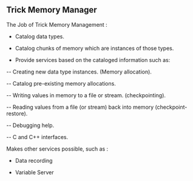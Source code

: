 ## Trick Memory Manager

The Job of Trick Memory Management :

- Catalog data types.

- Catalog chunks of memory which are instances of those types.

- Provide services based on the cataloged information such as:

--  Creating new data type instances. (Memory allocation).

--  Catalog pre-existing memory allocations.

--  Writing values in memory to a file or stream. (checkpointing).

--  Reading values from a file (or stream) back into memory (checkpoint-restore).

--  Debugging help.

--  C and C++ interfaces.

Makes other services possible, such as :

- Data recording

- Variable Server


